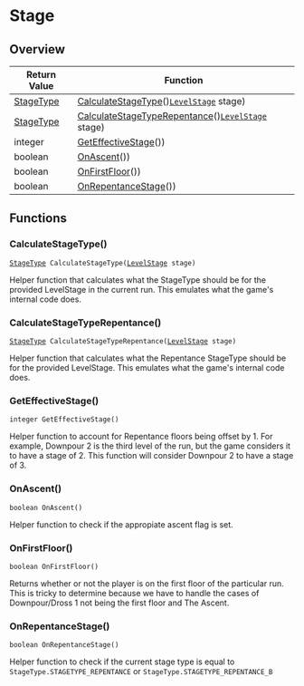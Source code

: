 # Stage

## Overview

| Return Value | Function |
| - | - |
| [StageType](https://wofsauge.github.io/IsaacDocs/rep/enums/StageType.html) | [CalculateStageType](stage.md#calculatestagetype)()[`LevelStage`](https://wofsauge.github.io/IsaacDocs/rep/enums/LevelStage.html) stage) |
| [StageType](https://wofsauge.github.io/IsaacDocs/rep/enums/StageType.html) | [CalculateStageTypeRepentance](stage.md#calculatestagetyperepentance)()[`LevelStage`](https://wofsauge.github.io/IsaacDocs/rep/enums/LevelStage.html) stage) |
| integer | [GetEffectiveStage](stage.md#geteffectivestage)()) |
| boolean | [OnAscent](stage.md#onascent)()) |
| boolean | [OnFirstFloor](stage.md#onfirstfloor)()) |
| boolean | [OnRepentanceStage](stage.md#onrepentancestage)()) |

## Functions

### CalculateStageType()

[`StageType`](https://wofsauge.github.io/IsaacDocs/rep/enums/StageType.html)` CalculateStageType(`[`LevelStage`](https://wofsauge.github.io/IsaacDocs/rep/enums/LevelStage.html)` stage)`

Helper function that calculates what the StageType should be for the provided LevelStage in the current run. This emulates what the game's internal code does. 

### CalculateStageTypeRepentance()

[`StageType`](https://wofsauge.github.io/IsaacDocs/rep/enums/StageType.html)` CalculateStageTypeRepentance(`[`LevelStage`](https://wofsauge.github.io/IsaacDocs/rep/enums/LevelStage.html)` stage)`

Helper function that calculates what the Repentance StageType should be for the provided LevelStage. This emulates what the game's internal code does. 

### GetEffectiveStage()

`integer GetEffectiveStage()`

Helper function to account for Repentance floors being offset by 1. For example, Downpour 2 is the third level of the run, but the game considers it to have a stage of 2. This function will consider Downpour 2 to have a stage of 3. 

### OnAscent()

`boolean OnAscent()`

Helper function to check if the appropiate ascent flag is set. 

### OnFirstFloor()

`boolean OnFirstFloor()`

Returns whether or not the player is on the first floor of the particular run. 
This is tricky to determine because we have to handle the cases of Downpour/Dross 1 not being the first floor and The Ascent. 

### OnRepentanceStage()

`boolean OnRepentanceStage()`

Helper function to check if the current stage type is equal to `StageType.STAGETYPE_REPENTANCE` or `StageType.STAGETYPE_REPENTANCE_B` 

